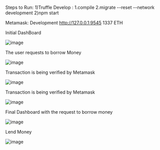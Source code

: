 Steps to Run:
1)Truffle Develop : 1.compile
                    2.migrate --reset --network development
2)npm start

Metamask:
Development
http://127.0.0.1:9545
1337
ETH

Initial DashBoard 

![image](https://github.com/user-attachments/assets/88ffd02a-a391-4bdd-abf4-c0491e8bc38c)


The user requests to borrow Money

![image](https://github.com/user-attachments/assets/6813ef84-34ef-4924-80ec-1a2e8cecb32f)

Transaction is being verified by Metamask


![image](https://github.com/user-attachments/assets/1564dad7-cc3a-4c59-aad4-c865b8ad8eb0)

Transaction is being verified by Metamask

![image](https://github.com/user-attachments/assets/c71e52bb-b577-4699-869d-0600bfa40300)

Final Dashboard with the request to borrow money

![image](https://github.com/user-attachments/assets/69019fe6-6bce-419a-af23-e11a1cb1db66)

Lend Money

![image](https://github.com/user-attachments/assets/50c08b59-918e-4b61-9c7f-0632869e6721)

